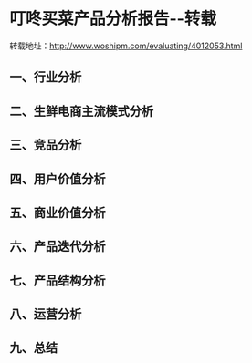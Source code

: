 # 叮咚买菜产品分析报告--转载

转载地址：http://www.woshipm.com/evaluating/4012053.html

## 一、行业分析

## 二、生鲜电商主流模式分析

## 三、竞品分析

## 四、用户价值分析

## 五、商业价值分析

## 六、产品迭代分析

## 七、产品结构分析

## 八、运营分析

## 九、总结
